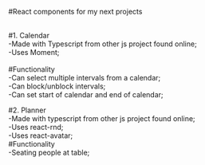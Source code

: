 #React components for my next projects<br><br>

#1. Calendar<br>
-Made with Typescript from other js project found online;<br>
-Uses Moment;<br><br>
#Functionality<br>
-Can select multiple intervals from a calendar;<br>
-Can block/unblock intervals;<br>
-Can set start of calendar and end of calendar;<br>


#2. Planner<br>
-Made with typescript from other js project found online;<br>
-Uses react-rnd;<br>
-Uses react-avatar;<br>
#Functionality<br>
-Seating people at table;

